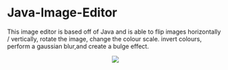 # Java-Image-Editor
This image editor is based off of Java and is able to flip images horizontally / vertically, rotate the image, change the colour scale. invert colours, perform a gaussian blur,and create a bulge effect.

<p align="center">
  <img src="/editor.gif">
</p>
